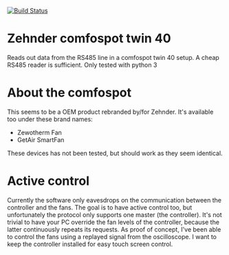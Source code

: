 [![Build Status](https://travis-ci.org/rubenbe/comfospottwin40.svg?branch=master)](https://travis-ci.org/rubenbe/comfospottwin40)

# Zehnder comfospot twin 40

Reads out data from the RS485 line in a comfospot twin 40 setup.
A cheap RS485 reader is sufficient.
Only tested with python 3

# About the comfospot
This seems to be a OEM product rebranded by/for Zehnder.
It's available too under these brand names:
* Zewotherm Fan
* GetAir SmartFan

These devices has not been tested, but should work as they seem identical.

# Active control
Currently the software only eavesdrops on the communication
between the controller and the fans.
The goal is to have active control too, but unfortunately the protocol
only supports one master (the controller).
It's not trivial to have your PC override the fan levels of the controller,
because the latter continuously repeats its requests.
As proof of concept, I've been able to control the fans
using a replayed signal from the oscilloscope.
I want to keep the controller installed for easy touch screen control.

